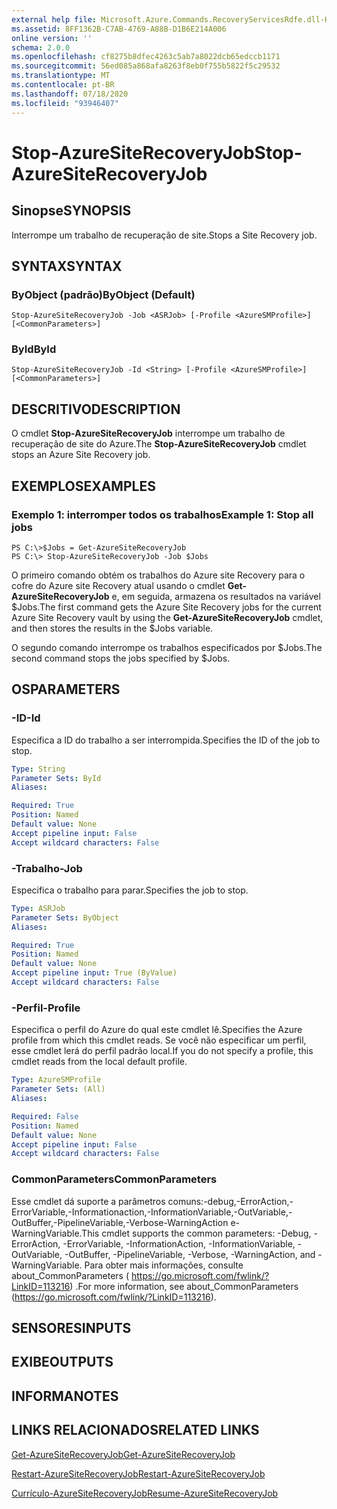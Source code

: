 ```yaml
---
external help file: Microsoft.Azure.Commands.RecoveryServicesRdfe.dll-Help.xml
ms.assetid: 8FF1362B-C7AB-4769-A88B-D1B6E214A006
online version: ''
schema: 2.0.0
ms.openlocfilehash: cf8275b8dfec4263c5ab7a8022dcb65edccb1171
ms.sourcegitcommit: 56ed085a868afa8263f8eb0f755b5822f5c29532
ms.translationtype: MT
ms.contentlocale: pt-BR
ms.lasthandoff: 07/18/2020
ms.locfileid: "93946407"
---
```

# <span data-ttu-id="2f4e9-101">Stop-AzureSiteRecoveryJob</span><span class="sxs-lookup"><span data-stu-id="2f4e9-101">Stop-AzureSiteRecoveryJob</span></span>

## <span data-ttu-id="2f4e9-102">Sinopse</span><span class="sxs-lookup"><span data-stu-id="2f4e9-102">SYNOPSIS</span></span>
<span data-ttu-id="2f4e9-103">Interrompe um trabalho de recuperação de site.</span><span class="sxs-lookup"><span data-stu-id="2f4e9-103">Stops a Site Recovery job.</span></span>

## <span data-ttu-id="2f4e9-104">SYNTAX</span><span class="sxs-lookup"><span data-stu-id="2f4e9-104">SYNTAX</span></span>

### <span data-ttu-id="2f4e9-105">ByObject (padrão)</span><span class="sxs-lookup"><span data-stu-id="2f4e9-105">ByObject (Default)</span></span>
```
Stop-AzureSiteRecoveryJob -Job <ASRJob> [-Profile <AzureSMProfile>] [<CommonParameters>]
```

### <span data-ttu-id="2f4e9-106">ById</span><span class="sxs-lookup"><span data-stu-id="2f4e9-106">ById</span></span>
```
Stop-AzureSiteRecoveryJob -Id <String> [-Profile <AzureSMProfile>] [<CommonParameters>]
```

## <span data-ttu-id="2f4e9-107">DESCRITIVO</span><span class="sxs-lookup"><span data-stu-id="2f4e9-107">DESCRIPTION</span></span>
<span data-ttu-id="2f4e9-108">O cmdlet **Stop-AzureSiteRecoveryJob** interrompe um trabalho de recuperação de site do Azure.</span><span class="sxs-lookup"><span data-stu-id="2f4e9-108">The **Stop-AzureSiteRecoveryJob** cmdlet stops an Azure Site Recovery job.</span></span>

## <span data-ttu-id="2f4e9-109">EXEMPLOS</span><span class="sxs-lookup"><span data-stu-id="2f4e9-109">EXAMPLES</span></span>

### <span data-ttu-id="2f4e9-110">Exemplo 1: interromper todos os trabalhos</span><span class="sxs-lookup"><span data-stu-id="2f4e9-110">Example 1: Stop all jobs</span></span>
```
PS C:\>$Jobs = Get-AzureSiteRecoveryJob 
PS C:\> Stop-AzureSiteRecoveryJob -Job $Jobs
```

<span data-ttu-id="2f4e9-111">O primeiro comando obtém os trabalhos do Azure site Recovery para o cofre do Azure site Recovery atual usando o cmdlet **Get-AzureSiteRecoveryJob** e, em seguida, armazena os resultados na variável $Jobs.</span><span class="sxs-lookup"><span data-stu-id="2f4e9-111">The first command gets the Azure Site Recovery jobs for the current Azure Site Recovery vault by using the **Get-AzureSiteRecoveryJob** cmdlet, and then stores the results in the $Jobs variable.</span></span>

<span data-ttu-id="2f4e9-112">O segundo comando interrompe os trabalhos especificados por $Jobs.</span><span class="sxs-lookup"><span data-stu-id="2f4e9-112">The second command stops the jobs specified by $Jobs.</span></span>

## <span data-ttu-id="2f4e9-113">OS</span><span class="sxs-lookup"><span data-stu-id="2f4e9-113">PARAMETERS</span></span>

### <span data-ttu-id="2f4e9-114">-ID</span><span class="sxs-lookup"><span data-stu-id="2f4e9-114">-Id</span></span>
<span data-ttu-id="2f4e9-115">Especifica a ID do trabalho a ser interrompida.</span><span class="sxs-lookup"><span data-stu-id="2f4e9-115">Specifies the ID of the job to stop.</span></span>

```yaml
Type: String
Parameter Sets: ById
Aliases: 

Required: True
Position: Named
Default value: None
Accept pipeline input: False
Accept wildcard characters: False
```

### <span data-ttu-id="2f4e9-116">-Trabalho</span><span class="sxs-lookup"><span data-stu-id="2f4e9-116">-Job</span></span>
<span data-ttu-id="2f4e9-117">Especifica o trabalho para parar.</span><span class="sxs-lookup"><span data-stu-id="2f4e9-117">Specifies the job to stop.</span></span>

```yaml
Type: ASRJob
Parameter Sets: ByObject
Aliases: 

Required: True
Position: Named
Default value: None
Accept pipeline input: True (ByValue)
Accept wildcard characters: False
```

### <span data-ttu-id="2f4e9-118">-Perfil</span><span class="sxs-lookup"><span data-stu-id="2f4e9-118">-Profile</span></span>
<span data-ttu-id="2f4e9-119">Especifica o perfil do Azure do qual este cmdlet lê.</span><span class="sxs-lookup"><span data-stu-id="2f4e9-119">Specifies the Azure profile from which this cmdlet reads.</span></span>
<span data-ttu-id="2f4e9-120">Se você não especificar um perfil, esse cmdlet lerá do perfil padrão local.</span><span class="sxs-lookup"><span data-stu-id="2f4e9-120">If you do not specify a profile, this cmdlet reads from the local default profile.</span></span>

```yaml
Type: AzureSMProfile
Parameter Sets: (All)
Aliases: 

Required: False
Position: Named
Default value: None
Accept pipeline input: False
Accept wildcard characters: False
```

### <span data-ttu-id="2f4e9-121">CommonParameters</span><span class="sxs-lookup"><span data-stu-id="2f4e9-121">CommonParameters</span></span>
<span data-ttu-id="2f4e9-122">Esse cmdlet dá suporte a parâmetros comuns:-debug,-ErrorAction,-ErrorVariable,-Informationaction,-InformationVariable,-OutVariable,-OutBuffer,-PipelineVariable,-Verbose-WarningAction e-WarningVariable.</span><span class="sxs-lookup"><span data-stu-id="2f4e9-122">This cmdlet supports the common parameters: -Debug, -ErrorAction, -ErrorVariable, -InformationAction, -InformationVariable, -OutVariable, -OutBuffer, -PipelineVariable, -Verbose, -WarningAction, and -WarningVariable.</span></span> <span data-ttu-id="2f4e9-123">Para obter mais informações, consulte about_CommonParameters ( https://go.microsoft.com/fwlink/?LinkID=113216) .</span><span class="sxs-lookup"><span data-stu-id="2f4e9-123">For more information, see about_CommonParameters (https://go.microsoft.com/fwlink/?LinkID=113216).</span></span>

## <span data-ttu-id="2f4e9-124">SENSORES</span><span class="sxs-lookup"><span data-stu-id="2f4e9-124">INPUTS</span></span>

## <span data-ttu-id="2f4e9-125">EXIBE</span><span class="sxs-lookup"><span data-stu-id="2f4e9-125">OUTPUTS</span></span>

## <span data-ttu-id="2f4e9-126">INFORMA</span><span class="sxs-lookup"><span data-stu-id="2f4e9-126">NOTES</span></span>

## <span data-ttu-id="2f4e9-127">LINKS RELACIONADOS</span><span class="sxs-lookup"><span data-stu-id="2f4e9-127">RELATED LINKS</span></span>

[<span data-ttu-id="2f4e9-128">Get-AzureSiteRecoveryJob</span><span class="sxs-lookup"><span data-stu-id="2f4e9-128">Get-AzureSiteRecoveryJob</span></span>](./Get-AzureSiteRecoveryJob.md)

[<span data-ttu-id="2f4e9-129">Restart-AzureSiteRecoveryJob</span><span class="sxs-lookup"><span data-stu-id="2f4e9-129">Restart-AzureSiteRecoveryJob</span></span>](./Restart-AzureSiteRecoveryJob.md)

[<span data-ttu-id="2f4e9-130">Currículo-AzureSiteRecoveryJob</span><span class="sxs-lookup"><span data-stu-id="2f4e9-130">Resume-AzureSiteRecoveryJob</span></span>](./Resume-AzureSiteRecoveryJob.md)



